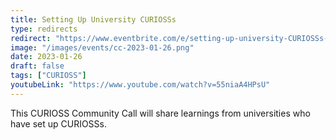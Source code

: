 ```yaml
---
title: Setting Up University CURIOSSs
type: redirects
redirect: "https://www.eventbrite.com/e/setting-up-university-CURIOSSs-tickets-510597269177"
image: "/images/events/cc-2023-01-26.png"
date: 2023-01-26
draft: false
tags: ["CURIOSS"]
youtubeLink: "https://www.youtube.com/watch?v=55niaA4HPsU"
---
```


This CURIOSS Community Call will share learnings from universities who have set up CURIOSSs.
